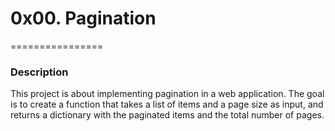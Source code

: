# 0x00. Pagination
================
### Description
This project is about implementing pagination in a web application. The goal is to create a function that takes
a list of items and a page size as input, and returns a dictionary with the paginated items and the total number of pages.